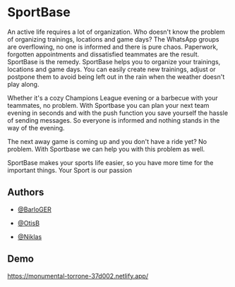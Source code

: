 # SportBase

An active life requires a lot of organization. Who doesn't know the problem of organizing trainings, locations and game days? The WhatsApp groups are overflowing, no one is informed and there is pure chaos.
Paperwork, forgotten appointments and dissatisfied teammates are the result.
SportBase is the remedy. SportBase helps you to organize your trainings, locations and game days. You can easily create new trainings, adjust or postpone them to avoid being left out in the rain when the weather doesn't play along.

Whether it's a cozy Champions League evening or a barbecue with your teammates, no problem. With Sportbase you can plan your next team evening in seconds and with the push function you save yourself the hassle of sending messages. So everyone is informed and nothing stands in the way of the evening.

The next away game is coming up and you don't have a ride yet? No problem. With Sportbase we can help you with this problem as well.

SportBase makes your sports life easier, so you have more time for the important things.
Your Sport is our passion

## Authors

- [@BarloGER](https://github.com/BarloGER)

- [@OtisB](https://github.com/OtisB)

- [@Niklas](https://github.com/niklasriebesell)

## Demo

https://monumental-torrone-37d002.netlify.app/
